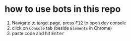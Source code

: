 # how to use bots in this repo

1) Navigate to target page, press <kbd>F12</kbd> to open dev console
2) click on `Console` tab (beside `Elements` in Chrome)
3) paste code and hit <kbd>Enter</kbd>
